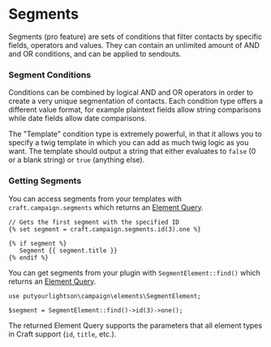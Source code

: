 # Segments

Segments (pro feature) are sets of conditions that filter contacts by specific fields, operators and values. They can contain an unlimited amount of AND and OR conditions, and can be applied to sendouts.

### Segment Conditions
Conditions can be combined by logical AND and OR operators in order to create a very unique segmentation of contacts. Each condition type offers a different value format, for example plaintext fields allow string comparisons while date fields allow date comparisons.

The "Template" condition type is extremely powerful, in that it allows you to specify a twig template in which you can add as much twig logic as you want. The template should output a string that either evaluates to `false` (0 or a blank string) or `true` (anything else).

### Getting Segments
You can access segments from your templates with `craft.campaign.segments` which returns an [Element Query](https://docs.craftcms.com/v3/element-queries.html).

    // Gets the first segment with the specified ID
    {% set segment = craft.campaign.segments.id(3).one %}
    
    {% if segment %}
       Segment {{ segment.title }}
    {% endif %} 

You can get segments from your plugin with `SegmentElement::find()` which returns an [Element Query](https://docs.craftcms.com/v3/element-queries.html). 

    use putyourlightson\campaign\elements\SegmentElement;

    $segment = SegmentElement::find()->id(3)->one();

The returned Element Query supports the parameters that all element types in Craft support (`id`, `title`, etc.).